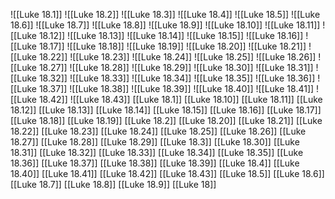 ![[Luke 18.1]]
![[Luke 18.2]]
![[Luke 18.3]]
![[Luke 18.4]]
![[Luke 18.5]]
![[Luke 18.6]]
![[Luke 18.7]]
![[Luke 18.8]]
![[Luke 18.9]]
![[Luke 18.10]]
![[Luke 18.11]]
![[Luke 18.12]]
![[Luke 18.13]]
![[Luke 18.14]]
![[Luke 18.15]]
![[Luke 18.16]]
![[Luke 18.17]]
![[Luke 18.18]]
![[Luke 18.19]]
![[Luke 18.20]]
![[Luke 18.21]]
![[Luke 18.22]]
![[Luke 18.23]]
![[Luke 18.24]]
![[Luke 18.25]]
![[Luke 18.26]]
![[Luke 18.27]]
![[Luke 18.28]]
![[Luke 18.29]]
![[Luke 18.30]]
![[Luke 18.31]]
![[Luke 18.32]]
![[Luke 18.33]]
![[Luke 18.34]]
![[Luke 18.35]]
![[Luke 18.36]]
![[Luke 18.37]]
![[Luke 18.38]]
![[Luke 18.39]]
![[Luke 18.40]]
![[Luke 18.41]]
![[Luke 18.42]]
![[Luke 18.43]]
[[Luke 18.1]]
[[Luke 18.10]]
[[Luke 18.11]]
[[Luke 18.12]]
[[Luke 18.13]]
[[Luke 18.14]]
[[Luke 18.15]]
[[Luke 18.16]]
[[Luke 18.17]]
[[Luke 18.18]]
[[Luke 18.19]]
[[Luke 18.2]]
[[Luke 18.20]]
[[Luke 18.21]]
[[Luke 18.22]]
[[Luke 18.23]]
[[Luke 18.24]]
[[Luke 18.25]]
[[Luke 18.26]]
[[Luke 18.27]]
[[Luke 18.28]]
[[Luke 18.29]]
[[Luke 18.3]]
[[Luke 18.30]]
[[Luke 18.31]]
[[Luke 18.32]]
[[Luke 18.33]]
[[Luke 18.34]]
[[Luke 18.35]]
[[Luke 18.36]]
[[Luke 18.37]]
[[Luke 18.38]]
[[Luke 18.39]]
[[Luke 18.4]]
[[Luke 18.40]]
[[Luke 18.41]]
[[Luke 18.42]]
[[Luke 18.43]]
[[Luke 18.5]]
[[Luke 18.6]]
[[Luke 18.7]]
[[Luke 18.8]]
[[Luke 18.9]]
[[Luke 18]]
